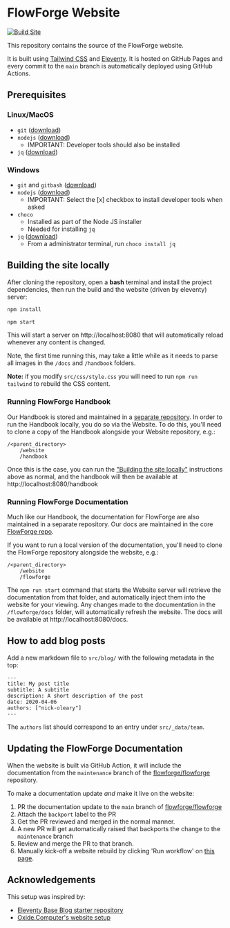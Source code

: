 # FlowForge Website

[![Build Site](https://github.com/flowforge/website/actions/workflows/build.yml/badge.svg?branch=main)](https://github.com/flowforge/website/actions/workflows/build.yml)

This repository contains the source of the FlowForge website.

It is built using [Tailwind CSS](https://tailwindcss.com/) and [Eleventy](https://www.11ty.dev/).
It is hosted on GitHub Pages and every commit to the `main` branch is automatically
deployed using GitHub Actions.

## Prerequisites 

### Linux/MacOS
* `git` ([download](https://git-scm.com/downloads))
* `nodejs` ([download](https://nodejs.org/en/download/))
   * IMPORTANT: Developer tools should also be installed
* `jq` ([download](https://stedolan.github.io/jq/))

### Windows
* `git` and `gitbash` ([download](https://git-scm.com/downloads))
* `nodejs` ([download](https://nodejs.org/en/download/))
   * IMPORTANT: Select the [x] checkbox to install developer tools when asked
* `choco` 
   * Installed as part of the Node JS installer
   * Needed for installing `jq`
* `jq` ([download](https://stedolan.github.io/jq/))
   * From a administrator terminal, run `choco install jq`

## Building the site locally

After cloning the repository, open a **bash** terminal and install the 
project dependencies, then run the build and the website (driven by eleventy) server:

```bash
npm install

npm start
```

This will start a server on http://localhost:8080 that will automatically reload whenever
any content is changed. 

Note, the first time running this, may take a little while as it needs to parse all
images in the `/docs` and `/handbook` folders.

**Note:** if you modify `src/css/style.css` you will need
to run `npm run tailwind` to rebuild the CSS content.

### Running FlowForge Handbook

Our Handbook is stored and maintained in a [separate repository](https://github.com/flowforge/handbook). In order to run the Handbook locally, you do so via the Website. To do this, you'll need to clone a copy of the Handbook alongside your Website repository, e.g.:

```
/<parent_directory>
    /website
    /handbook
```

Once this is the case, you can run the ["Building the site locally"](#building-the-site-locally) instructions above as normal, and the handbook will then be available at http://localhost:8080/handbook

### Running FlowForge Documentation

Much like our Handbook, the documentation for FlowForge are also maintained in a separate repository. Our docs are maintained in the core [FlowForge repo](https://github.com/flowforge/flowforge).

If you want to run a local version of the documentation, you'll need to clone the FlowForge repository alongside the website, e.g.:

```
/<parent_directory>
    /website
    /flowforge
```

The `npm run start` command that starts the Website server will retrieve the documentation from that folder, and automatically inject them into the website for your viewing. Any changes made to the documentation in the `/flowforge/docs` folder, will automatically refresh the website. The docs will be available at http://localhost:8080/docs.

## How to add blog posts

Add a new markdown file to `src/blog/` with the following metadata in the top:

```
---
title: My post title
subtitle: A subtitle
description: A short description of the post
date: 2020-04-06
authors: ["nick-oleary"]
---
```

The `authors` list should correspond to an entry under `src/_data/team`.

## Updating the FlowForge Documentation

When the website is built via GitHub Action, it will include the documentation
from the `maintenance` branch of the [flowforge/flowforge](https://github.com/flowforge/flowforge)
repository.

To make a documentation update *and* make it live on the website:

1. PR the documentation update to the `main` branch of [flowforge/flowforge](https://github.com/flowforge/flowforge)
2. Attach the `backport` label to the PR
3. Get the PR reviewed and merged in the normal manner.
4. A new PR will get automatically raised that backports the change to the `maintenance` branch
5. Review and merge the PR to that branch.
6. Manually kick-off a website rebuild by clicking 'Run workflow' on [this page](https://github.com/flowforge/website/actions/workflows/build.yml).

## Acknowledgements

This setup was inspired by:

 - [Eleventy Base Blog starter repository](https://github.com/11ty/eleventy-base-blog)
 - [Oxide.Computer's website setup](https://github.com/oxidecomputer/website)

